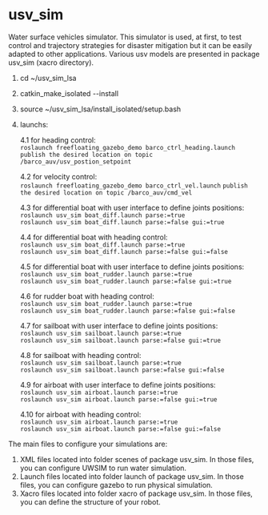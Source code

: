 # usv_sim
Water surface vehicles simulator. This simulator is used, at first, to test control and trajectory strategies for disaster mitigation but it can be easily adapted to other applications. Various usv models are presented in package usv_sim (xacro directory).

1. cd ~/usv_sim_lsa
2. catkin_make_isolated --install
3. source ~/usv_sim_lsa/install_isolated/setup.bash
4. launchs:

    4.1 for heading control:   
        `roslaunch freefloating_gazebo_demo barco_ctrl_heading.launch`  
        `publish the desired location on topic /barco_auv/usv_postion_setpoint`  

    4.2 for velocity control:    
        `roslaunch freefloating_gazebo_demo barco_ctrl_vel.launch`
        `publish the desired location on topic /barco_auv/cmd_vel`  

    4.3 for differential boat with user interface to define joints positions:  
	`roslaunch usv_sim boat_diff.launch parse:=true`  
	`roslaunch usv_sim boat_diff.launch parse:=false gui:=true`  

    4.4 for differential boat with heading control:  
	`roslaunch usv_sim boat_diff.launch parse:=true`  
	`roslaunch usv_sim boat_diff.launch parse:=false gui:=false`  

    4.5 for differential boat with user interface to define joints positions:  
	`roslaunch usv_sim boat_rudder.launch parse:=true`  
	`roslaunch usv_sim boat_rudder.launch parse:=false gui:=true`  

    4.6 for rudder boat with heading control:  
	`roslaunch usv_sim boat_rudder.launch parse:=true`  
	`roslaunch usv_sim boat_rudder.launch parse:=false gui:=false`  

    4.7 for sailboat with user interface to define joints positions:  
	`roslaunch usv_sim sailboat.launch parse:=true`  
	`roslaunch usv_sim sailboat.launch parse:=false gui:=true`  

    4.8 for sailboat with heading control:  
	`roslaunch usv_sim sailboat.launch parse:=true`  
	`roslaunch usv_sim sailboat.launch parse:=false gui:=false`  

    4.9 for airboat with user interface to define joints positions:  
	`roslaunch usv_sim airboat.launch parse:=true`  
	`roslaunch usv_sim airboat.launch parse:=false gui:=true`  

    4.10 for airboat with heading control:  
	`roslaunch usv_sim airboat.launch parse:=true`  
	`roslaunch usv_sim airboat.launch parse:=false gui:=false`  


The main files to configure your simulations are:

1) XML files located into folder scenes of package usv_sim. In those files, you can configure UWSIM to run water simulation.
2) Launch files located into folder launch of package usv_sim. In those files, you can configure gazebo to run physical simulation.
3) Xacro files located into folder xacro of package usv_sim. In those files, you can define the structure of your robot.


